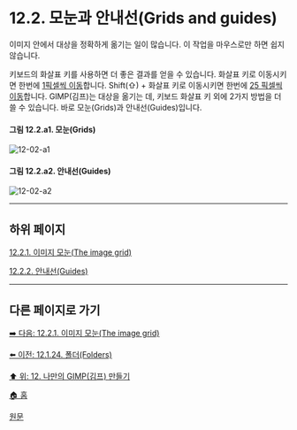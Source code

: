 # 12.2. 모눈과 안내선(Grids and guides)
이미지 안에서 대상을 정확하게 옮기는 일이 많습니다. 이 작업을 마우스로만 하면 쉽지 않습니다.

키보드의 화살표 키를 사용하면 더 좋은 결과를 얻을 수 있습니다. 화살표 키로 이동시키면 한번에 [1픽셀씩 이동](./07-02-01-01-01-moving_and_resizing_the_selection_outline.md#07-02-01-01-01-s2-01)합니다. Shift(⇧) + 화살표 키로 이동시키면 한번에 [25 픽셀씩 이동](./07-02-01-01-01-moving_and_resizing_the_selection_outline.md#07-02-01-01-01-s2-02)합니다. GIMP(김프)는 대상을 옮기는 데, 키보드 화살표 키 외에 2가지 방법을 더 쓸 수 있습니다. 바로 모눈(Grids)과 안내선(Guides)입니다.

#### 그림 12.2.a1. 모눈(Grids)
![12-02-a1](https://github.com/wonder13662/gimp/assets/15767104/bc624c6c-eae5-4884-bfee-75ebef4e1628)

#### 그림 12.2.a2. 안내선(Guides)
![12-02-a2](https://github.com/wonder13662/gimp/assets/15767104/a6bd80c7-ae5e-440f-be3e-269db2b55803)

***

## 하위 페이지

[12.2.1. 이미지 모눈(The image grid)](./12-02-01-the-image-grid.md)

[12.2.2. 안내선(Guides)](./12-02-02-guides.md)

***

## 다른 페이지로 가기

[➡️ 다음: 12.2.1. 이미지 모눈(The image grid)](./12-02-01-the-image-grid.md)

[⬅️ 이전: 12.1.24. 폴더(Folders)](./12-01-24-folders.md)

[⬆️ 위: 12. 나만의 GIMP(김프) 만들기](./12-00-enrich-my-gimp.md)

[🏠 홈](./00-home.md)

[원문](https://docs.gimp.org/2.10/ko/gimp-concepts-image-grid-and-guides.html)
